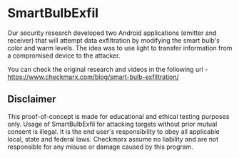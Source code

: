 # SmartBulbExfil

Our security research developed two Android applications (emitter and receiver) that will attempt data exfiltration by modifying the smart bulb's color and warm levels. The idea was to use light to transfer information from a compromised device to the attacker. 
 
You can check the original research and videos in the following url - https://www.checkmarx.com/blog/smart-bulb-exfiltration/

## Disclaimer

This proof-of-concept is made for educational and ethical testing purposes only. Usage of SmartBulbExfil for attacking targets without prior mutual consent is illegal. It is the end user's responsibility to obey all applicable local, state and federal laws. Checkmarx assume no liability and are not responsible for any misuse or damage caused by this program.
